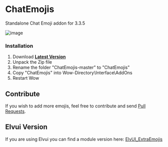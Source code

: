 # ChatEmojis
Standalone Chat Emoji addon for 3.3.5

![image](https://github.com/user-attachments/assets/60d4a3fa-d433-4670-b620-e885520512ba)

### Installation
1. Download **[Latest Version](https://github.com/Bennylavaa/ChatEmojis/archive/master.zip)**
2. Unpack the Zip file
3. Rename the folder "ChatEmojis-master" to "ChatEmojis"
4. Copy "ChatEmojis" into Wow-Directory\Interface\AddOns
5. Restart Wow

## Contribute

If you wish to add more emojis, feel free to contribute and send [Pull Requests](https://github.com/Bennylavaa/ChatEmojis/pulls).

## Elvui Version

If you are using Elvui you can find a module version here: [ElvUI_ExtraEmojis](https://github.com/Bennylavaa/ElvUI_ExtraEmojis)
